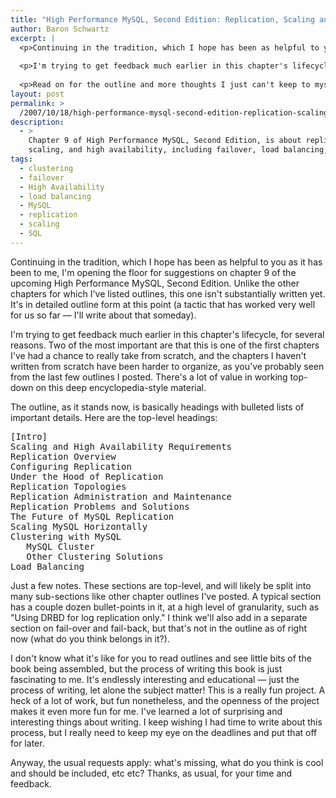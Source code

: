 ```yaml
---
title: "High Performance MySQL, Second Edition: Replication, Scaling and High Availability"
author: Baron Schwartz
excerpt: |
  <p>Continuing in the tradition, which I hope has been as helpful to you as it has been to me, I'm opening the floor for suggestions on chapter 9 of the upcoming High Performance MySQL, Second Edition.  Unlike the other chapters for which I've listed outlines, this one isn't substantially written yet.  It's in detailed outline form at this point (a tactic that has worked very well for us so far -- I'll write about that someday).</p>
  
  <p>I'm trying to get feedback much earlier in this chapter's lifecycle, for several reasons.  Two of the most important are that this is one of the first chapters I've had a chance to really take from scratch, and the chapters I haven't written from scratch have been harder to organize, as you've probably seen from the last few outlines I posted.  There's a lot of value in working top-down on this deep encyclopedia-style material.</p>
  
  <p>Read on for the outline and more thoughts I just can't keep to myself.</p>
layout: post
permalink: >
  /2007/10/18/high-performance-mysql-second-edition-replication-scaling-and-high-availability/
description:
  - >
    Chapter 9 of High Performance MySQL, Second Edition, is about replication,
    scaling, and high availability, including failover, load balancing, and more.
tags:
  - clustering
  - failover
  - High Availability
  - load balancing
  - MySQL
  - replication
  - scaling
  - SQL
---
```

Continuing in the tradition, which I hope has been as helpful to you as it has been to me, I'm opening the floor for suggestions on chapter 9 of the upcoming High Performance MySQL, Second Edition. Unlike the other chapters for which I've listed outlines, this one isn't substantially written yet. It's in detailed outline form at this point (a tactic that has worked very well for us so far &#8212; I'll write about that someday).

I'm trying to get feedback much earlier in this chapter's lifecycle, for several reasons. Two of the most important are that this is one of the first chapters I've had a chance to really take from scratch, and the chapters I haven't written from scratch have been harder to organize, as you've probably seen from the last few outlines I posted. There's a lot of value in working top-down on this deep encyclopedia-style material.

The outline, as it stands now, is basically headings with bulleted lists of important details. Here are the top-level headings:

<pre>[Intro]
Scaling and High Availability Requirements
Replication Overview
Configuring Replication
Under the Hood of Replication
Replication Topologies
Replication Administration and Maintenance
Replication Problems and Solutions
The Future of MySQL Replication
Scaling MySQL Horizontally
Clustering with MySQL
   MySQL Cluster
   Other Clustering Solutions
Load Balancing</pre>

Just a few notes. These sections are top-level, and will likely be split into many sub-sections like other chapter outlines I've posted. A typical section has a couple dozen bullet-points in it, at a high level of granularity, such as "Using DRBD for log replication only." I think we'll also add in a separate section on fail-over and fail-back, but that's not in the outline as of right now (what do you think belongs in it?).

I don't know what it's like for you to read outlines and see little bits of the book being assembled, but the process of writing this book is just fascinating to me. It's endlessly interesting and educational &#8212; just the process of writing, let alone the subject matter! This is a really fun project. A heck of a lot of work, but fun nonetheless, and the openness of the project makes it even more fun for me. I've learned a lot of surprising and interesting things about writing. I keep wishing I had time to write about this process, but I really need to keep my eye on the deadlines and put that off for later.

Anyway, the usual requests apply: what's missing, what do you think is cool and should be included, etc etc? Thanks, as usual, for your time and feedback.
